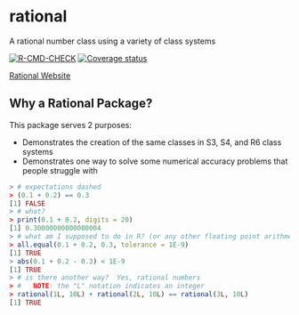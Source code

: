 # rational

A rational number class using a variety of class systems

[![R-CMD-CHECK](https://github.com/bertcarnell/rational/actions/workflows/r-cmd-check.yml/badge.svg)](https://github.com/bertcarnell/rational/actions/workflows/r-cmd-check.yml)
[![Coverage status](https://codecov.io/gh/bertcarnell/rational/branch/master/graph/badge.svg)](https://codecov.io/github/bertcarnell/rational?branch=master)

[Rational Website](https://bertcarnell.github.io/rational/)

## Why a Rational Package?

This package serves 2 purposes:

- Demonstrates the creation of the same classes in S3, S4, and R6 class systems
- Demonstrates one way to solve some numerical accuracy problems that people struggle with

```r
> # expectations dashed
> (0.1 + 0.2) == 0.3
[1] FALSE
> # what?
> print(0.1 + 0.2, digits = 20)
[1] 0.30000000000000004
> # what am I supposed to do in R? (or any other floating point arithmetic system)
> all.equal(0.1 + 0.2, 0.3, tolerance = 1E-9)
[1] TRUE
> abs(0.1 + 0.2 - 0.3) < 1E-9
[1] TRUE
> # is there another way?  Yes, rational numbers
> #   NOTE: the "L" notation indicates an integer
> rational(1L, 10L) + rational(2L, 10L) == rational(3L, 10L)
[1] TRUE
```
